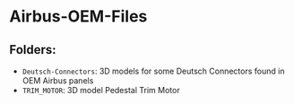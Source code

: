 # Airbus-OEM-Files
## Folders:
* `Deutsch-Connectors`:  3D models for some Deutsch Connectors found in OEM Airbus panels
* `TRIM_MOTOR`: 3D model Pedestal Trim Motor
